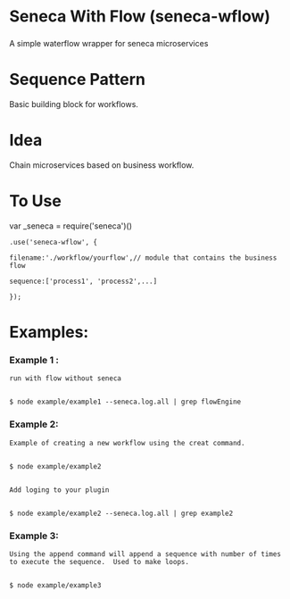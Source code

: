# Seneca With Flow (seneca-wflow)
###
A simple waterflow wrapper for seneca microservices



# Sequence Pattern

Basic building block for workflows.  

# Idea

Chain microservices based on business workflow.  

# To Use

var _seneca = require('seneca')()

	.use('seneca-wflow', {
	
  	filename:'./workflow/yourflow',// module that contains the business flow
  	
  	sequence:['process1', 'process2',...]
  	
  	});

# Examples:


### Example 1 : 

	run with flow without seneca
	

	$ node example/example1 --seneca.log.all | grep flowEngine

### Example 2: 

	Example of creating a new workflow using the creat command.


	$ node example/example2 


	Add loging to your plugin


	$ node example/example2 --seneca.log.all | grep example2


### Example 3:  
	Using the append command will append a sequence with number of times to execute the sequence.  Used to make loops.


	$ node example/example3




